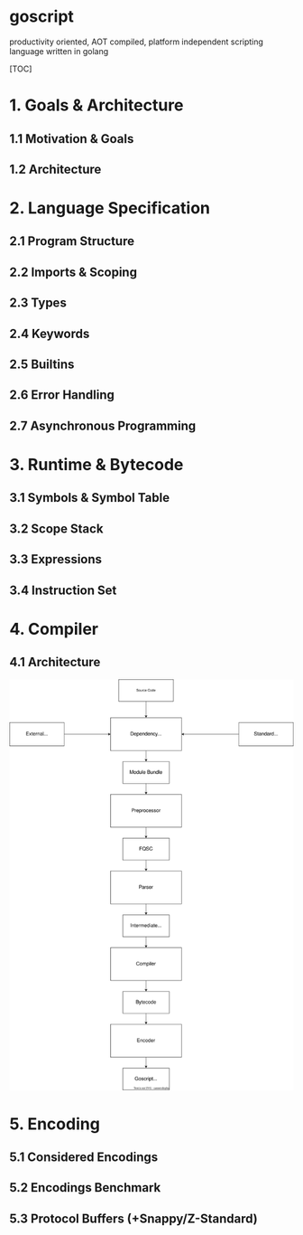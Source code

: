 # goscript
productivity oriented, AOT compiled, platform independent scripting language written in golang

[TOC]

# 1. Goals & Architecture
## 1.1 Motivation & Goals
## 1.2 Architecture

# 2. Language Specification
## 2.1 Program Structure
## 2.2 Imports & Scoping
## 2.3 Types
## 2.4 Keywords
## 2.5 Builtins
## 2.6 Error Handling
## 2.7 Asynchronous Programming

# 3. Runtime & Bytecode
## 3.1 Symbols & Symbol Table
## 3.2 Scope Stack
## 3.3 Expressions
## 3.4 Instruction Set

# 4. Compiler
## 4.1 Architecture
![](./spec/goscript-compiler.drawio.svg)

# 5. Encoding
## 5.1 Considered Encodings
## 5.2 Encodings Benchmark
## 5.3 Protocol Buffers (+Snappy/Z-Standard)
